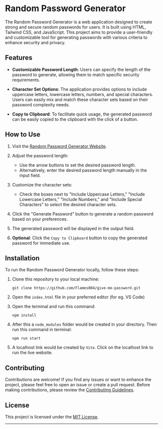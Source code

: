 # Random Password Generator

The Random Password Generator is a web application designed to create strong and secure random passwords for users. It is built using HTML, Tailwind CSS, and JavaScript. This project aims to provide a user-friendly and customizable tool for generating passwords with various criteria to enhance security and privacy.

## Features

- **Customizable Password Length**: Users can specify the length of the password to generate, allowing them to match specific security requirements.

- **Character Set Options**: The application provides options to include uppercase letters, lowercase letters, numbers, and special characters. Users can easily mix and match these character sets based on their password complexity needs.

- **Copy to Clipboard**: To facilitate quick usage, the generated password can be easily copied to the clipboard with the click of a button.

## How to Use

1. Visit the [Random Password Generator Website](https://example.com/random-password-generator).

2. Adjust the password length:
   - Use the arrow buttons to set the desired password length.
   - Alternatively, enter the desired password length manually in the input field.

3. Customize the character sets:
   - Check the boxes next to "Include Uppercase Letters," "Include Lowercase Letters," "Include Numbers," and "Include Special Characters" to select the desired character sets.

4. Click the "Generate Password" button to generate a random password based on your preferences.

5. The generated password will be displayed in the output field.

6. **Optional**: Click the `Copy to Clipboard` button to copy the generated password for immediate use.

## Installation

To run the Random Password Generator locally, follow these steps:

1. Clone this repository to your local machine:
   ```
   git clone https://github.com/Flames004/give-me-password.git
   ```

2. Open the `index.html` file in your preferred editor (for eg. VS Code)

3. Open the terminal and run this command:
    ```
    npm install
    ```

4. After this a `node_modules` folder would be created in your directory. Then run this command in terminal:
    ```
    npm run start
    ```

5. A localhost link would be created by `Vite`. Click on the localhost link to run the live website.

## Contributing

Contributions are welcome! If you find any issues or want to enhance the project, please feel free to open an issue or create a pull request. Before making contributions, please review the [Contributing Guidelines](CONTRIBUTING.md).

## License

This project is licensed under the [MIT License](LICENSE).

---